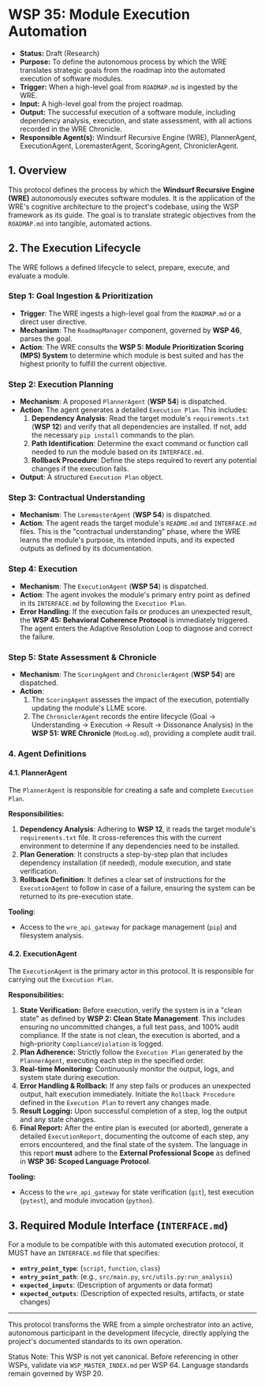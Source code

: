 # WSP 35: Module Execution Automation
- **Status:** Draft (Research)
- **Purpose:** To define the autonomous process by which the WRE translates strategic goals from the roadmap into the automated execution of software modules.
- **Trigger:** When a high-level goal from `ROADMAP.md` is ingested by the WRE.
- **Input:** A high-level goal from the project roadmap.
- **Output:** The successful execution of a software module, including dependency analysis, execution, and state assessment, with all actions recorded in the WRE Chronicle.
- **Responsible Agent(s):** Windsurf Recursive Engine (WRE), PlannerAgent, ExecutionAgent, LoremasterAgent, ScoringAgent, ChroniclerAgent.

## 1. Overview

This protocol defines the process by which the **Windsurf Recursive Engine (WRE)** autonomously executes software modules. It is the application of the WRE's cognitive architecture to the project's codebase, using the WSP framework as its guide. The goal is to translate strategic objectives from the `ROADMAP.md` into tangible, automated actions.

## 2. The Execution Lifecycle

The WRE follows a defined lifecycle to select, prepare, execute, and evaluate a module.

### Step 1: Goal Ingestion & Prioritization
-   **Trigger**: The WRE ingests a high-level goal from the `ROADMAP.md` or a direct user directive.
-   **Mechanism**: The `RoadmapManager` component, governed by **WSP 46**, parses the goal.
-   **Action**: The WRE consults the **WSP 5: Module Prioritization Scoring (MPS) System** to determine which module is best suited and has the highest priority to fulfill the current objective.

### Step 2: Execution Planning
-   **Mechanism**: A proposed `PlannerAgent` (**WSP 54**) is dispatched.
-   **Action**: The agent generates a detailed `Execution Plan`. This includes:
    1.  **Dependency Analysis**: Read the target module's `requirements.txt` (**WSP 12**) and verify that all dependencies are installed. If not, add the necessary `pip install` commands to the plan.
    2.  **Path Identification**: Determine the exact command or function call needed to run the module based on its `INTERFACE.md`.
    3.  **Rollback Procedure**: Define the steps required to revert any potential changes if the execution fails.
-   **Output**: A structured `Execution Plan` object.

### Step 3: Contractual Understanding
-   **Mechanism**: The `LoremasterAgent` (**WSP 54**) is dispatched.
-   **Action**: The agent reads the target module's `README.md` and `INTERFACE.md` files. This is the "contractual understanding" phase, where the WRE learns the module's purpose, its intended inputs, and its expected outputs as defined by its documentation.

### Step 4: Execution
-   **Mechanism**: The `ExecutionAgent` (**WSP 54**) is dispatched.
-   **Action**: The agent invokes the module's primary entry point as defined in its `INTERFACE.md` by following the `Execution Plan`.
-   **Error Handling**: If the execution fails or produces an unexpected result, the **WSP 45: Behavioral Coherence Protocol** is immediately triggered. The agent enters the Adaptive Resolution Loop to diagnose and correct the failure.

### Step 5: State Assessment & Chronicle
-   **Mechanism**: The `ScoringAgent` and `ChroniclerAgent` (**WSP 54**) are dispatched.
-   **Action**:
    1.  The `ScoringAgent` assesses the impact of the execution, potentially updating the module's LLME score.
    2.  The `ChroniclerAgent` records the entire lifecycle (Goal -> Understanding -> Execution -> Result -> Dissonance Analysis) in the **WSP 51: WRE Chronicle** (`ModLog.md`), providing a complete audit trail.

### 4. Agent Definitions

#### 4.1. PlannerAgent
The `PlannerAgent` is responsible for creating a safe and complete `Execution Plan`.

**Responsibilities:**
1.  **Dependency Analysis**: Adhering to **WSP 12**, it reads the target module's `requirements.txt` file. It cross-references this with the current environment to determine if any dependencies need to be installed.
2.  **Plan Generation**: It constructs a step-by-step plan that includes dependency installation (if needed), module execution, and state verification.
3.  **Rollback Definition**: It defines a clear set of instructions for the `ExecutionAgent` to follow in case of a failure, ensuring the system can be returned to its pre-execution state.

**Tooling**:
*   Access to the `wre_api_gateway` for package management (`pip`) and filesystem analysis.

#### 4.2. ExecutionAgent

The `ExecutionAgent` is the primary actor in this protocol. It is responsible for carrying out the `Execution Plan`.

**Responsibilities:**

1.  **State Verification:** Before execution, verify the system is in a "clean state" as defined by **WSP 2: Clean State Management**. This includes ensuring no uncommitted changes, a full test pass, and 100% audit compliance. If the state is not clean, the execution is aborted, and a high-priority `ComplianceViolation` is logged.
2.  **Plan Adherence:** Strictly follow the `Execution Plan` generated by the `PlannerAgent`, executing each step in the specified order.
3.  **Real-time Monitoring:** Continuously monitor the output, logs, and system state during execution.
4.  **Error Handling & Rollback:** If any step fails or produces an unexpected output, halt execution immediately. Initiate the `Rollback Procedure` defined in the `Execution Plan` to revert any changes made.
5.  **Result Logging:** Upon successful completion of a step, log the output and any state changes.
6.  **Final Report:** After the entire plan is executed (or aborted), generate a detailed `ExecutionReport`, documenting the outcome of each step, any errors encountered, and the final state of the system. The language in this report **must** adhere to the **External Professional Scope** as defined in **WSP 36: Scoped Language Protocol**.

**Tooling:**

*   Access to the `wre_api_gateway` for state verification (`git`), test execution (`pytest`), and module invocation (`python`).

## 3. Required Module Interface (`INTERFACE.md`)

For a module to be compatible with this automated execution protocol, it MUST have an `INTERFACE.md` file that specifies:
-   **`entry_point_type`**: (`script`, `function`, `class`)
-   **`entry_point_path`**: (e.g., `src/main.py`, `src/utils.py:run_analysis`)
-   **`expected_inputs`**: (Description of arguments or data format)
-   **`expected_outputs`**: (Description of expected results, artifacts, or state changes)

---

This protocol transforms the WRE from a simple orchestrator into an active, autonomous participant in the development lifecycle, directly applying the project's documented standards to its own operation.

Status Note: This WSP is not yet canonical. Before referencing in other WSPs, validate via `WSP_MASTER_INDEX.md` per WSP 64. Language standards remain governed by WSP 20.